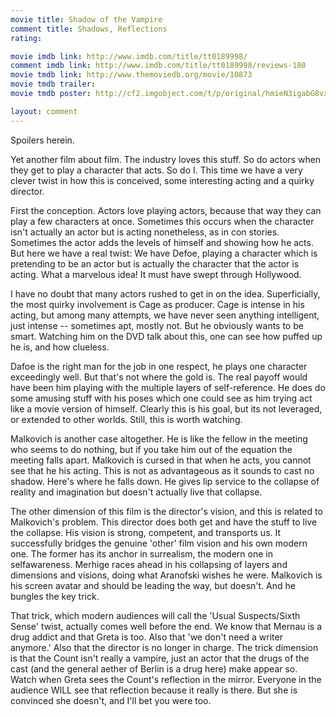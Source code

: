 ```yaml
---
movie title: Shadow of the Vampire
comment title: Shadows, Reflections
rating: 

movie imdb link: http://www.imdb.com/title/tt0189998/
comment imdb link: http://www.imdb.com/title/tt0189998/reviews-180
movie tmdb link: http://www.themoviedb.org/movie/10873
movie tmdb trailer: 
movie tmdb poster: http://cf2.imgobject.com/t/p/original/hmieN3igabG8vxzooT91jz9Oz62.jpg

layout: comment
---
```


Spoilers herein.

Yet another film about film. The industry loves this stuff. So do actors when they get to play a character that acts. So do I. This time we have a very clever twist in how this is conceived, some interesting acting and a quirky director.

First the conception. Actors love playing actors, because that way they can play a few characters at once. Sometimes this occurs when the character isn't actually an actor but is acting nonetheless, as in con stories. Sometimes the actor adds the levels of himself and showing how he acts. But here we have a real twist: We have Defoe, playing a character which is pretending to be an actor but is actually the character that the actor is acting. What a marvelous idea! It must have swept through Hollywood.

I have no doubt that many actors rushed to get in on the idea. Superficially, the most quirky involvement is Cage as producer. Cage is intense in his acting, but among many attempts, we have never seen anything intelligent, just intense -- sometimes apt, mostly not. But he obviously wants to be smart. Watching him on the DVD talk about this, one can see how puffed up he is, and how clueless.

Dafoe is the right man for the job in one respect, he plays one character exceedingly well. But that's not where the gold is. The real payoff would have been him playing with the multiple layers of self-reference. He does do some amusing stuff with his poses which one could see as him trying act like a movie version of himself. Clearly this is his goal, but its not leveraged, or extended to other worlds. Still, this is worth watching.

Malkovich is another case altogether. He is like the fellow in the meeting who seems to do nothing, but if you take him out of the equation the meeting falls apart. Malkovich is cursed in that when he acts, you cannot see that he his acting. This is not as advantageous as it sounds to cast no shadow. Here's where he falls down. He gives lip service to the collapse of reality and imagination but doesn't actually live that collapse.

The other dimension of this film is the director's vision, and this is related to Malkovich's problem. This director does both get and have the stuff to live the collapse. His  vision is strong, competent, and transports us. It successfully bridges the genuine 'other' film vision and his own modern one. The former has its anchor in surrealism, the modern one in selfawareness. Merhige races ahead in his collapsing of layers and dimensions and visions, doing what Aranofski wishes he were. Malkovich is his screen avatar and should be leading the way, but doesn't. And he bungles the key trick.

That trick, which modern audiences will call the 'Usual Suspects/Sixth Sense' twist, actually comes well before the end. We know that Mernau is a drug addict and that Greta is too. Also that 'we don't need a writer anymore.' Also that the director is no longer in charge. The trick dimension is that the Count isn't really a vampire, just an actor that the drugs of the cast (and the general aether of Berlin is a drug here) make appear so. Watch when Greta sees the Count's reflection in the mirror. Everyone in the audience WILL see that reflection because it really is there. But she is convinced she doesn't, and I'll bet you were too.